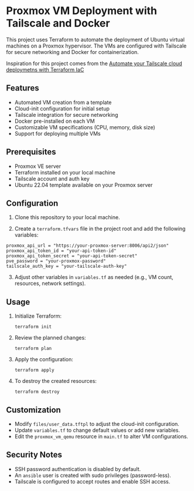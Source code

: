 # Proxmox VM Deployment with Tailscale and Docker

This project uses Terraform to automate the deployment of Ubuntu virtual machines on a Proxmox hypervisor. The VMs are configured with Tailscale for secure networking and Docker for containerization.

Inspiration for this project comes from the [Automate your Tailscale cloud deploymetns with Terraform IaC](https://youtu.be/PEoMmZOj6Cg?si=rb3fFzRzMMPGUzrm)

## Features

- Automated VM creation from a template
- Cloud-init configuration for initial setup
- Tailscale integration for secure networking
- Docker pre-installed on each VM
- Customizable VM specifications (CPU, memory, disk size)
- Support for deploying multiple VMs

## Prerequisites

- Proxmox VE server
- Terraform installed on your local machine
- Tailscale account and auth key
- Ubuntu 22.04 template available on your Proxmox server

## Configuration

1. Clone this repository to your local machine.

2. Create a `terraform.tfvars` file in the project root and add the following variables:

```hcl
proxmox_api_url = "https://your-proxmox-server:8006/api2/json"
proxmox_api_token_id = "your-api-token-id"
proxmox_api_token_secret = "your-api-token-secret"
pve_password = "your-proxmox-password"
tailscale_auth_key = "your-tailscale-auth-key"
```

3. Adjust other variables in `variables.tf` as needed (e.g., VM count, resources, network settings).

## Usage

1. Initialize Terraform:
   ```
   terraform init
   ```

2. Review the planned changes:
   ```
   terraform plan
   ```

3. Apply the configuration:
   ```
   terraform apply
   ```

4. To destroy the created resources:
   ```
   terraform destroy
   ```

## Customization

- Modify `files/user_data.tftpl` to adjust the cloud-init configuration.
- Update `variables.tf` to change default values or add new variables.
- Edit the `proxmox_vm_qemu` resource in `main.tf` to alter VM configurations.

## Security Notes

- SSH password authentication is disabled by default.
- An `ansible` user is created with sudo privileges (password-less).
- Tailscale is configured to accept routes and enable SSH access.
